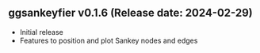 ggsankeyfier v0.1.6 (Release date: 2024-02-29)
-------------

  * Initial release
  * Features to position and plot Sankey nodes and edges
